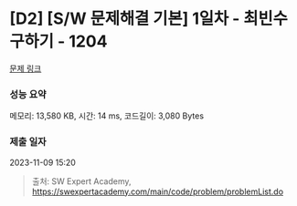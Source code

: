 # [D2] [S/W 문제해결 기본] 1일차 - 최빈수 구하기 - 1204 

[문제 링크](https://swexpertacademy.com/main/code/problem/problemDetail.do?contestProbId=AV13zo1KAAACFAYh) 

### 성능 요약

메모리: 13,580 KB, 시간: 14 ms, 코드길이: 3,080 Bytes

### 제출 일자

2023-11-09 15:20



> 출처: SW Expert Academy, https://swexpertacademy.com/main/code/problem/problemList.do